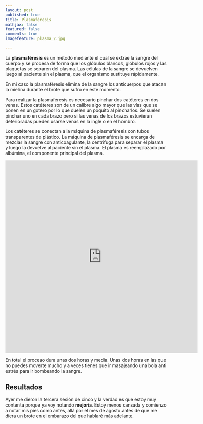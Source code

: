 ```yaml
---
layout: post
published: true
title: Plasmaféresis
mathjax: false
featured: false
comments: true
imagefeature: plasma_2.jpg

---
```


La **plasmaféresis** es un método mediante el cual se extrae la sangre del cuerpo y se procesa de forma que los glóbulos blancos, glóbulos rojos y las plaquetas se separen del plasma. Las células de la sangre se devuelven luego al paciente sin el plasma, que el organismo sustituye rápidamente.

En mi caso la plasmaféresis elimina de la sangre los anticuerpos que atacan la mielina durante el brote que sufro en este momento.

Para realizar la plasmaféresis es necesario pinchar dos catéteres en dos venas. Estos catéteres son de un calibre algo mayor que las vías que se ponen en un gotero por lo que duelen un poquito al pincharlos. Se suelen pinchar uno en cada brazo pero si las venas de los brazos estuvieran deterioradas pueden usarse venas en la ingle o en el hombro.

Los catéteres se conectan a la máquina de plasmaféresis con tubos transparentes de plástico. La máquina de plasmaféresis se encarga de mezclar la sangre con anticoagulante, la centrifuga para separar el plasma y luego la devuelve al paciente sin el plasma. El plasma es reemplazado por albúmina, el componente principal del plasma.

<p class="text-center">
<iframe src="https://vine.co/v/eB0BeBK6VVJ/embed/simple" width="600" height="600" frameborder="0" style="margin-left:auto;margin-right:auto"></iframe><script src="https://platform.vine.co/static/scripts/embed.js"></script>
</p>

En total el proceso dura unas dos horas y media.
Unas dos horas en las que no puedes moverte mucho y a veces tienes que ir masajeando una bola anti estrés para ir bombeando la sangre.

## Resultados

Ayer me dieron la tercera sesión de cinco y la verdad es que estoy muy contenta porque ya voy notando **mejoría**. Estoy menos cansada y comienzo a notar mis pies como antes, allá por el mes de agosto antes de que me diera un brote en el embarazo del que hablaré más adelante.
